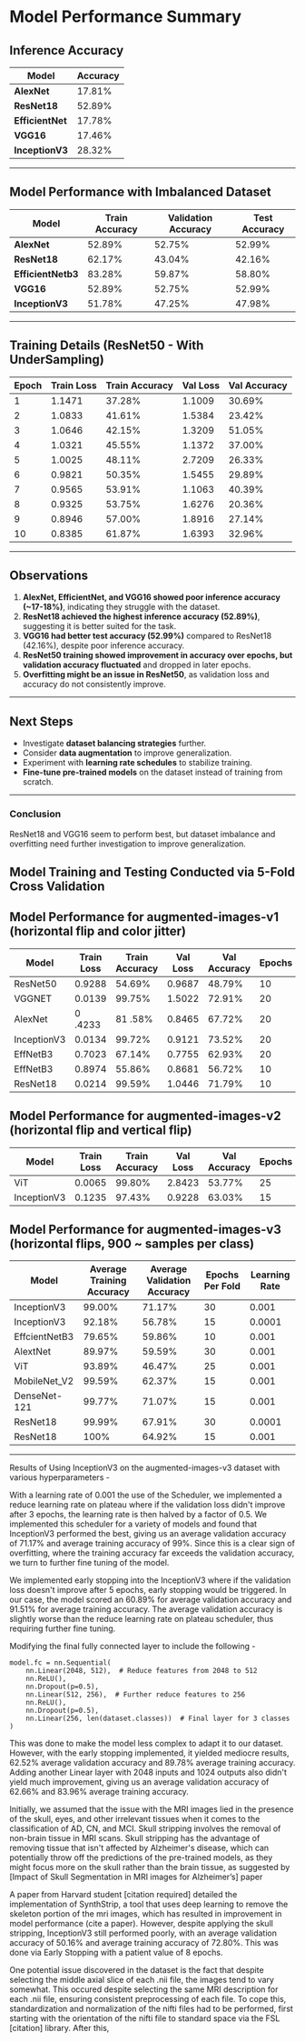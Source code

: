 # Model Performance Summary

## **Inference Accuracy**
| Model          | Accuracy |
|---------------|----------|
| **AlexNet**   | 17.81%   |
| **ResNet18**  | 52.89%   |
| **EfficientNet** | 17.78% |
| **VGG16**     | 17.46%   |
| **InceptionV3**  |  28.32% |

---

## **Model Performance with Imbalanced Dataset**

| Model          | Train Accuracy | Validation Accuracy| Test Accuracy |
|---------------|----------|----------|------------|
| **AlexNet**   | 52.89%   | 52.75% | 52.99% |
| **ResNet18**  | 62.17%   | 43.04% | 42.16% |
| **EfficientNetb3** | 83.28% | 59.87% | 58.80% |  
| **VGG16**     |  52.89%  | 52.75% | 52.99% | 
| **InceptionV3** |  51.78%  | 47.25% | 47.98% | 

---

## **Training Details (ResNet50 - With UnderSampling)**
| Epoch | Train Loss | Train Accuracy | Val Loss | Val Accuracy |
|-------|-----------|---------------|----------|-------------|
| 1     | 1.1471    | 37.28%        | 1.1009   | 30.69%      |
| 2     | 1.0833    | 41.61%        | 1.5384   | 23.42%      |
| 3     | 1.0646    | 42.15%        | 1.3209   | 51.05%      |
| 4     | 1.0321    | 45.55%        | 1.1372   | 37.00%      |
| 5     | 1.0025    | 48.11%        | 2.7209   | 26.33%      |
| 6     | 0.9821    | 50.35%        | 1.5455   | 29.89%      |
| 7     | 0.9565    | 53.91%        | 1.1063   | 40.39%      |
| 8     | 0.9325    | 53.75%        | 1.6276   | 20.36%      |
| 9     | 0.8946    | 57.00%        | 1.8916   | 27.14%      |
| 10    | 0.8385    | 61.87%        | 1.6393   | 32.96%      |

---

## **Observations**
1. **AlexNet, EfficientNet, and VGG16 showed poor inference accuracy (~17-18%)**, indicating they struggle with the dataset.
2. **ResNet18 achieved the highest inference accuracy (52.89%)**, suggesting it is better suited for the task.
3. **VGG16 had better test accuracy (52.99%)** compared to ResNet18 (42.16%), despite poor inference accuracy.
4. **ResNet50 training showed improvement in accuracy over epochs, but validation accuracy fluctuated** and dropped in later epochs.
5. **Overfitting might be an issue in ResNet50**, as validation loss and accuracy do not consistently improve.

---

## **Next Steps**
- Investigate **dataset balancing strategies** further.
- Consider **data augmentation** to improve generalization.
- Experiment with **learning rate schedules** to stabilize training.
- **Fine-tune pre-trained models** on the dataset instead of training from scratch.

---

### **Conclusion**
ResNet18 and VGG16 seem to perform best, but dataset imbalance and overfitting need further investigation to improve generalization.

## Model Training and Testing Conducted via 5-Fold Cross Validation

## Model Performance for augmented-images-v1 (horizontal flip and color jitter)

| **Model**     | **Train Loss** | **Train Accuracy** | **Val Loss** | **Val Accuracy** | **Epochs** | **Learing Rate** |
|---------------|----------------|--------------------|--------------|------------------|------------|------------------|
| ResNet50      | 0.9288         | 54.69%             | 0.9687       | 48.79%           | 10         |        NA        |
| VGGNET        | 0.0139         | 99.75%             | 1.5022       | 72.91%           | 20         |        NA        |
| AlexNet       | 0 .4233        | 81 .58%            | 0.8465       | 67.72%           | 20         |        NA        |
| InceptionV3   | 0.0134         | 99.72%             | 0.9121       | 73.52%           | 20         |        NA        |
| EffNetB3      | 0.7023         | 67.14%             | 0.7755       | 62.93%           | 20         |        NA        |
| EffNetB3      | 0.8974         | 55.86%             | 0.8681       | 56.72%           | 10         | 0.0001           |
| ResNet18      | 0.0214         | 99.59%             | 1.0446       | 71.79%           | 10         | 0.001            |

## Model Performance for augmented-images-v2 (horizontal flip and vertical flip)

| **Model**     | **Train Loss** | **Train Accuracy** | **Val Loss** | **Val Accuracy** | **Epochs** | **Learing Rate** |
|---------------|----------------|--------------------|--------------|------------------|------------|------------------|
| ViT           | 0.0065         | 99.80%             | 2.8423       | 53.77%           | 25         | 0.001            |
| InceptionV3   | 0.1235         | 97.43%             | 0.9228       | 63.03%           | 15         | 0.0001           |

## Model Performance for augmented-images-v3 (horizontal flips, 900 ~ samples per class)

| Model         | Average Training Accuracy | Average Validation Accuracy       | Epochs Per Fold          | **Learning Rate** |
|---------------|-------------------|-----------------------------------|-------------------|-------------------|
| InceptionV3   | 99.00%            | 71.17%                            | 30                | 0.001             |
| InceptionV3   | 92.18%            | 56.78%                            | 15                | 0.0001            |
| EffcientNetB3 | 79.65%            | 59.86%                            | 10                | 0.001             |
| AlextNet      | 89.97%            | 59.59%                            | 30                | 0.001             |
| ViT           | 93.89%            | 46.47%                            | 25                | 0.001             | 
| MobileNet_V2  | 99.59%            | 62.37%                            | 15                | 0.001             |
| DenseNet-121  | 99.77%            | 71.07%                            | 15                | 0.001             |
| ResNet18      | 99.99%            | 67.91%                            | 30                | 0.0001            |
| ResNet18      | 100%              | 64.92%                            | 15                | 0.001             |

----------------------

Results of Using InceptionV3 on the augmented-images-v3 dataset with various hyperparameters - 

With a learning rate of 0.001 the use of the Scheduler, we implemented a reduce learning rate on plateau where if the validation loss didn't improve after 3 epochs, the learning rate is then halved by a factor of 0.5. We implemented this scheduler for a variety of models and found that InceptionV3 performed the best, giving us an average validation accuracy of 71.17% and average training accuracy of 99%. Since this is a clear sign of overfitting, where the training accuracy far exceeds the validation accuracy, we turn to further fine tuning of the model.

We implemented early stopping into the InceptionV3 where if the validation loss doesn't improve after 5 epochs, early stopping would be triggered. In our case, the model scored an 60.89% for average validation accuracy and 91.51% for average training accuracy. The average validation accuracy is slightly worse than the reduce learning rate on plateau scheduler, thus requiring further fine tuning.

Modifying the final fully connected layer to include the following - 

    model.fc = nn.Sequential(
        nn.Linear(2048, 512),  # Reduce features from 2048 to 512
        nn.ReLU(),
        nn.Dropout(p=0.5),
        nn.Linear(512, 256),  # Further reduce features to 256
        nn.ReLU(),
        nn.Dropout(p=0.5),
        nn.Linear(256, len(dataset.classes))  # Final layer for 3 classes
    )

This was done to make the model less complex to adapt it to our dataset. However, with the early stopping implemented,
it yielded mediocre results, 62.52% average validation accuracy and 89.78% average training accuracy. Adding another Linear layer with 2048 inputs and 1024 outputs also didn't yield much improvement, giving us an average validation accuracy of 62.66% and 83.96% average training accuracy.

Initially, we assumed that the issue with the MRI images lied in the presence of the skull, eyes, and other irrelevant tissues when it comes to the classification of AD, CN, and MCI. Skull stripping involves the removal of non-brain tissue in MRI scans. Skull stripping has the advantage of removing tissue that isn't affected by Alzheimer's disease, which can potentially throw off the predictions of the pre-trained models, as they might focus more on the skull rather than the brain tissue, as suggested by [Impact of Skull Segmentation in MRI images for Alzheimer’s] paper 

A paper from Harvard student [citation required] detailed the implementation of SynthStrip, a tool that uses deep learning to remove the skeleton portion of the mri images, which has resulted in improvement in model performance (cite a paper). However, despite applying the skull stripping, InceptionV3 still performed poorly, with an average validation accuracy of 50.16% and average training accuracy of 72.80%. This was done via Early Stopping with a patient value of 8 epochs.

One potential issue discovered in the dataset is the fact that despite selecting the middle axial slice of each .nii file, the images tend to vary somewhat. This occured despite selecting the same MRI description for each .nii file, ensuring consistent preprocessing of each file. To cope this, standardization and normalization of the nifti files had to be performed, first starting with the orientation of the
nifti file to standard space via the FSL [citation] library. After this,  

